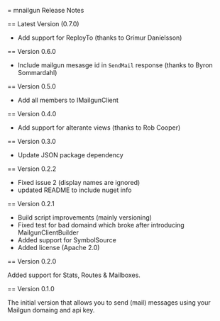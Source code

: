 = mnailgun Release Notes


== Latest Version (0.7.0)

- Add support for ReployTo (thanks to Grímur Daníelsson)

== Version 0.6.0

- Include mailgun mesasge id in `SendMail` response (thanks to Byron Sommardahl)

== Version 0.5.0

- Add all members to IMailgunClient

== Version 0.4.0

- Add support for alterante views (thanks to Rob Cooper)

== Version 0.3.0

- Update JSON package dependency

== Version 0.2.2

- Fixed issue 2 (display names are ignored)
- updated README to include nuget info

== Version 0.2.1

- Build script improvements (mainly versioning)
- Fixed test for bad domaind which broke after introducing MailgunClientBuilder
- Added support for SymbolSource
- Added license (Apache 2.0)

== Version 0.2.0

Added support for Stats, Routes & Mailboxes.

== Version 0.1.0

The initial version that allows you to send (mail) messages using your Mailgun domaing and api key.
